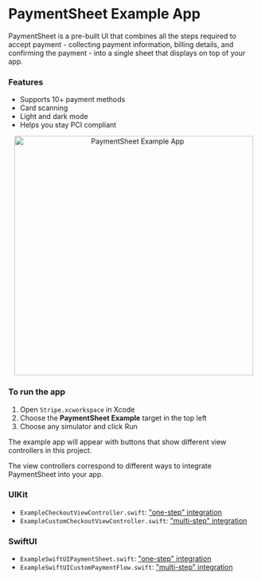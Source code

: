 # PaymentSheet Example App

PaymentSheet is a pre-built UI that combines all the steps required to accept payment - collecting payment information, billing details, and confirming the payment - into a single sheet that displays on top of your app.

### Features
- Supports 10+ payment methods
- Card scanning
- Light and dark mode
- Helps you stay PCI compliant

<p align="center">
<img src="https://user-images.githubusercontent.com/89988962/153276097-9b3369a0-e732-45c4-96ec-ff9d48ad0fb6.png" width="480" alt="PaymentSheet Example App" align="center">
</p>

### To run the app
1. Open `Stripe.xcworkspace` in Xcode
2. Choose the **PaymentSheet Example** target in the top left
3. Choose any simulator and click Run

The example app will appear with buttons that show different view controllers in this project. 

The view controllers correspond to different ways to integrate PaymentSheet into your app.

### UIKit
- `ExampleCheckoutViewController.swift`: ["one-step" integration](https://stripe.com/docs/payments/accept-a-payment?platform=ios&ui=payment-sheet&uikit-swiftui=uikit)
- `ExampleCustomCheckoutViewController.swift`: ["multi-step" integration](https://stripe.com/docs/payments/accept-a-payment?platform=ios&ui=payment-sheet-custom&uikit-swiftui=uikit)

### SwiftUI
- `ExampleSwiftUIPaymentSheet.swift`: ["one-step" integration](https://stripe.com/docs/payments/accept-a-payment?platform=ios&ui=payment-sheet&uikit-swiftui=swiftui)
- `ExampleSwiftUICustomPaymentFlow.swift`: ["multi-step" integration](https://stripe.com/docs/payments/accept-a-payment?platform=ios&ui=payment-sheet-custom&uikit-swiftui=swiftui)

